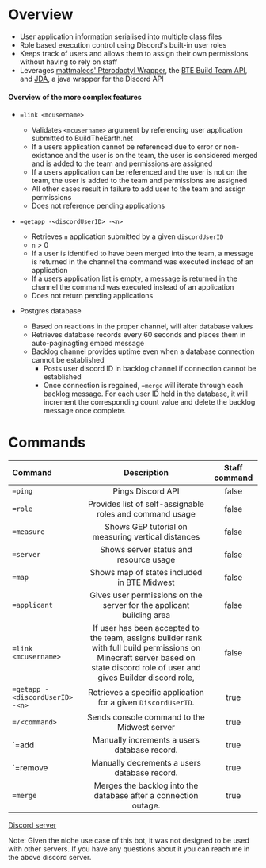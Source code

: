 # Overview
* User application information serialised into multiple class files
* Role based execution control using Discord's built-in user roles
* Keeps track of users and allows them to assign their own permissions without having to rely on staff
* Leverages [mattmalecs' Pterodactyl Wrapper](https://github.com/mattmalec/Pterodactyl4J "Ptero link"), the [BTE Build Team API](https://github.com/BuildTheEarth/build-team-api "BTEAPI link"), and [JDA](https://github.com/DV8FromTheWorld/JDA "JDA link"), a java wrapper for the Discord API 

#### Overview of the more complex features ####
* `=link <mcusername>`
	* Validates `<mcusername>` argument by referencing user application submitted to BuildTheEarth.net
	* If a users application cannot be referenced due to error or non-existance and the user is on the team, the user is considered merged and is added to the team and permissions are assigned
	* If a users application can be referenced and the user is not on the team, the user is added to the team and permissions are assigned
	* All other cases result in failure to add user to the team and assign permissions
	* Does not reference pending applications

* `=getapp -<discordUserID> -<n>`
	* Retrieves `n` application submitted by a given `discordUserID`
	* `n` > 0
	* If a user is identified to have been merged into the team, a message is returned in the channel the command was executed instead of an application
	* If a users application list is empty, a message is returned in the channel the command was executed instead of an application
	* Does not return pending applications
	
* Postgres database
	* Based on reactions in the proper channel, will alter database values
	* Retrieves database records every 60 seconds and places them in auto-paginagting embed message
	* Backlog channel provides uptime even when a database connection cannot be established
		* Posts user discord ID in backlog channel if connection cannot be established
		* Once connection is regained, `=merge` will iterate through each backlog message. For each user ID held in the database, it will increment the corresponding count value and delete the backlog message once complete.

# Commands
| Command       | Description   | Staff command |
|:--------------|:-------------:|:-------------:|
| `=ping`         | Pings Discord API| false|
| `=role`       | Provides list of self-assignable roles and command usage| false|
| `=measure`      | Shows GEP tutorial on measuring vertical distances| false|
| `=server`		| Shows server status and resource usage| false|
| `=map`			| Shows map of states included in BTE Midwest| false|
| `=applicant`	| Gives user permissions on the server for the applicant building area| false|
| `=link <mcusername>`| If user has been accepted to the team, assigns builder rank with full build permissions on Minecraft server based on state discord role of user and gives Builder discord role, | false|
| `=getapp -<discordUserID> -<n>`    | Retrieves a specific application for a given `DiscordUserID`.| true|
| `=/<command>`  | Sends console command to the Midwest server| true|
| `=add <discordID> | Manually increments a users database record. | true|
| `=remove <discordID> | Manually decrements a users database record. | true|
| `=merge` | Merges the backlog into the database after a connection outage. | true|

[Discord server](discord.gg/a3GEGEf "DC link")

Note: Given the niche use case of this bot, it was not designed to be used with other servers. If you have any questions about it you can reach me in the above discord server.
